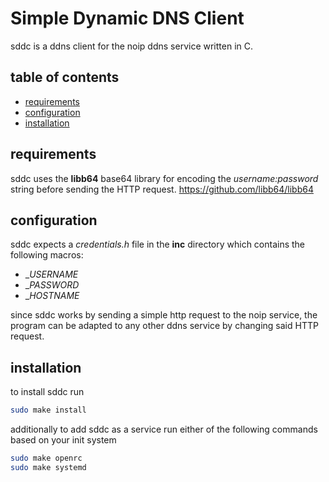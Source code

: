# Simple Dynamic DNS Client

sddc is a ddns client for the noip ddns service written in C.

## table of contents
- [requirements](#requirements)
- [configuration](#configuration)
- [installation](#installation)

## requirements
sddc uses the **libb64** base64 library for encoding the *username:password* string before sending the HTTP request.
https://github.com/libb64/libb64

## configuration
sddc expects a *credentials.h* file in the **inc** directory which contains the following macros:
- __USERNAME_
- __PASSWORD_
- __HOSTNAME_

since sddc works by sending a simple http request to the noip service, the program can be adapted to any other ddns service by changing said HTTP request.

## installation
to install sddc run 
```bash
sudo make install
```
additionally to add sddc as a service run either of the following commands based on your init system
```bash
sudo make openrc
sudo make systemd
```

